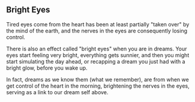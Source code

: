 ## Bright Eyes

Tired eyes come from the heart has been at least partially "taken over" by the mind of the earth, and the nerves in the eyes are consequently losing control.

There is also an effect called "bright eyes" when you are in dreams. Your eyes start feeling very bright, everything gets sunnier, and then you might start simulating the day ahead, or recapping a dream you just had with a bright glow, before you wake up.

In fact, dreams as we know them (what we remember), are from when we get control of the heart in the morning, brightening the nerves in the eyes, serving as a link to our dream self above.